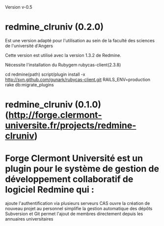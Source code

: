 Version v-0.5

# redmine_clruniv (0.2.0)
Est une version adapté pour l'utilisation au sein de la faculté des sciences de l'université d'Angers

Cette version est utilisé avec la version 1.3.2 de Redmine. 

Nécessite l'installation du Rubygem rubycas-client(2.3.8)

cd redmine(path)
script/plugin install -x http://svn.github.com/gunark/rubycas-client.git
RAILS_ENV=production rake db:migrate_plugins


# redmine_clruniv (0.1.0) (http://forge.clermont-universite.fr/projects/redmine-clruniv)
# Forge Clermont Université est un plugin pour le système de gestion de développement collaboratif de logiciel Redmine qui :
ajoute l'authentification via plusieurs serveurs CAS
ouvre la création de nouveau projet au personnel
simplifie la gestion automatique des dépôts Subversion et Git
permet l'ajout de membres directement depuis les annuaires universitaires
